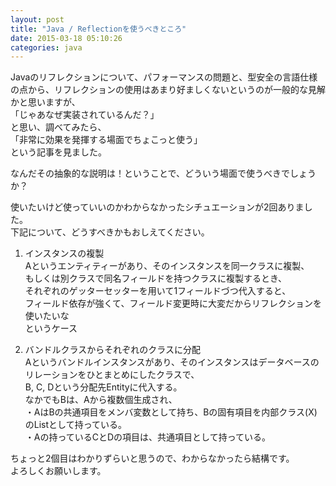 ```yaml
---
layout: post
title: "Java / Reflectionを使うべきところ"
date: 2015-03-18 05:10:26
categories: java
---
```

<p>Javaのリフレクションについて、パフォーマンスの問題と、型安全の言語仕様の点から、リフレクションの使用はあまり好ましくないというのが一般的な見解かと思いますが、<br>
「じゃあなぜ実装されているんだ？」<br>
と思い、調べてみたら、<br>
「非常に効果を発揮する場面でちょこっと使う」<br>
という記事を見ました。</p>

<p>なんだその抽象的な説明は！ということで、どういう場面で使うべきでしょうか？</p>

<p>使いたいけど使っていいのかわからなかったシチュエーションが2回ありました。<br>
下記について、どうすべきかもおしえてください。</p>

<ol>
<li><p>インスタンスの複製<br>
Aというエンティティーがあり、そのインスタンスを同一クラスに複製、<br>
もしくは別クラスで同名フィールドを持つクラスに複製するとき、<br>
それぞれのゲッターセッターを用いて1フィールドづつ代入すると、<br>
フィールド依存が強くて、フィールド変更時に大変だからリフレクションを使いたいな<br>
というケース</p></li>
<li><p>バンドルクラスからそれぞれのクラスに分配<br>
Aというバンドルインスタンスがあり、そのインスタンスはデータベースのリレーションをひとまとめにしたクラスで、<br>
B, C, Dという分配先Entityに代入する。<br>
なかでもBは、Aから複数個生成され、<br>
・AはBの共通項目をメンバ変数として持ち、Bの固有項目を内部クラス(X)のListとして持っている。<br>
・Aの持っているCとDの項目は、共通項目として持っている。</p></li>
</ol>

<p>ちょっと2個目はわかりずらいと思うので、わからなかったら結構です。<br>
よろしくお願いします。</p>
